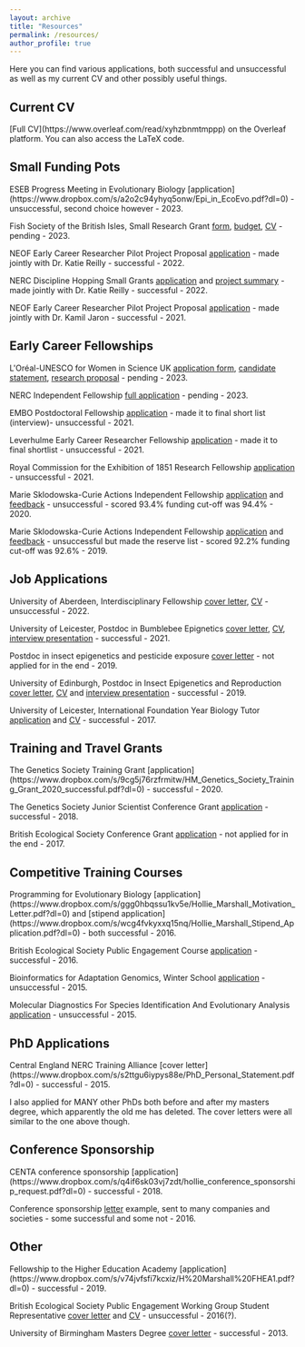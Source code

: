 ```yaml
---
layout: archive
title: "Resources"
permalink: /resources/
author_profile: true
---
```


Here you can find various applications, both successful and unsuccessful as well as my current CV and other possibly useful things.

<h2>Current CV</h2>
[Full CV](https://www.overleaf.com/read/xyhzbnmtmppp) on the Overleaf platform. You can also access the LaTeX code.

<h2>Small Funding Pots</h2>
ESEB Progress Meeting in Evolutionary Biology [application](https://www.dropbox.com/s/a2o2c94yhyq5onw/Epi_in_EcoEvo.pdf?dl=0) - unsuccessful, second choice however - 2023.

Fish Society of the British Isles, Small Research Grant [form](https://www.dropbox.com/s/l7sy7iiqkguqcw0/FSBI_form.pdf?dl=0), [budget](https://www.dropbox.com/s/ds995ok8m5qm7yk/FSBI_Research-Grant-Budget-Hollie-Marshall.pdf?dl=0), [CV](https://www.dropbox.com/s/338et46u8d59zzq/FSBI_CV-Hollie-Marshall.pdf?dl=0) - pending - 2023.

NEOF Early Career Researcher Pilot Project Proposal [application](https://www.dropbox.com/s/zo0qvdhu9m4gsbz/NEOF_2022.pdf?dl=0) - made jointly with Dr. Katie Reilly - successful - 2022.

NERC Discipline Hopping Small Grants [application](https://www.dropbox.com/s/jc78ae1pxq0rzsv/HM_Application_form.pdf?dl=0) and [project summary](https://www.dropbox.com/s/603bte4v7731cbu/HM_2page_summary.pdf?dl=0) - made jointly with Dr. Katie Reilly - successful - 2022.

NEOF Early Career Researcher Pilot Project Proposal [application](https://www.dropbox.com/s/dkcbb9ebnf2klzm/HM_NEOF_ECR_Pilot_Scheme_2021.pdf?dl=0) - made jointly with Dr. Kamil Jaron - successful - 2021.


<h2>Early Career Fellowships</h2>

L'Oréal-UNESCO for Women in Science UK [application form](https://www.dropbox.com/s/pdt8oauwyjxeni4/Loreal_form.pdf?dl=0), [candidate statement](https://www.dropbox.com/s/x74nwmnaubuqmwo/Loreal_Candidate_statement.pdf?dl=0), [research proposal](https://www.dropbox.com/s/2scxerethp5y6d9/Loreal_Research_proposal.pdf?dl=0) - pending - 2023.

NERC Independent Fellowship [full application](https://www.dropbox.com/s/14zva7k0kshzc86/jes-2726477.pdf?dl=0) - pending - 2023.

EMBO Postdoctoral Fellowship [application](https://www.dropbox.com/s/0tov0gnwgqny16r/EMBO_long_term_fellowship.pdf?dl=0) - made it to final short list (interview)- unsuccessful - 2021.

Leverhulme Early Career Researcher Fellowship [application](https://www.dropbox.com/s/czwz0dk3yh1j4py/Leverhulme_ECR_Fellowship_2021.pdf?dl=0) - made it to final shortlist - unsuccessful - 2021.

Royal Commission for the Exhibition of 1851 Research Fellowship [application](https://www.dropbox.com/s/c80ihzwfesdqefa/Royal_Commission_of_1851_Research_Fellowship_2021.pdf?dl=0) - unsuccessful - 2021.

Marie Sklodowska-Curie Actions Independent Fellowship [application](https://www.dropbox.com/s/n06vkmc7im387dx/HM_MSCA_Independent_fellowship_2020_unsuccessful.pdf?dl=0) and [feedback](https://www.dropbox.com/s/r9d162h1bfsptws/HM_MSCA_2020_feedback.pdf?dl=0) - unsuccessful - scored 93.4% funding cut-off was 94.4% - 2020.

Marie Sklodowska-Curie Actions Independent Fellowship [application](https://www.dropbox.com/s/lh6n9v0axucj6i6/Final_proposal.pdf?dl=0) and [feedback](https://www.dropbox.com/s/ypoa6xfgklqv0ih/882722_EpiSpider_ESR.pdf?dl=0) - unsuccessful but made the reserve list - scored 92.2% funding cut-off was 92.6% - 2019.


<h2>Job Applications</h2>

University of Aberdeen, Interdisciplinary Fellowship [cover letter](https://www.dropbox.com/s/a4pr2t5eo4sj5kt/Cover_letter_Hollie_Marshall.pdf?dl=0), [CV](https://www.dropbox.com/s/7owdtuwg47d7gtw/CV_Hollie_Marshall.pdf?dl=0) - unsuccessful - 2022.

University of Leicester, Postdoc in Bumblebee Epignetics [cover letter](https://www.dropbox.com/s/6fd938nx352jueu/Leicester_cover_letter.pdf?dl=0), [CV](https://www.dropbox.com/s/ohzrym5tl8a9yq9/CV_Leicester_2021.pdf?dl=0), [interview presentation](https://www.dropbox.com/s/j1fiys04o5t70n0/Leicester_job_talk.pptx?dl=0) - successful - 2021.

Postdoc in insect epigenetics and pesticide exposure [cover letter](https://www.dropbox.com/s/bply7yu3qvtuq6z/exeter_app.pdf?dl=0) - not applied for in the end - 2019.

University of Edinburgh, Postdoc in Insect Epigenetics and Reproduction [cover letter](https://www.dropbox.com/s/ktpmn0b8x3nbajj/Hollie_Marshall_Cover_Letter.pdf?dl=0), [CV](https://www.dropbox.com/s/mcru49szf509sde/Hollie_Marshall_CV.pdf?dl=0) and [interview presentation](https://www.dropbox.com/s/ggn37uytowu4q1w/Interview_Edinburgh.pdf?dl=0) - successful - 2019.

University of Leicester, International Foundation Year Biology Tutor [application](https://www.dropbox.com/s/ot13hf1ymdkhs0w/Tutor_App_form.pdf?dl=0) and [CV](https://www.dropbox.com/s/ffbp0nw8mr0zktr/Tutoring_CV.pdf?dl=0) - successful - 2017.


<h2>Training and Travel Grants</h2>
The Genetics Society Training Grant [application](https://www.dropbox.com/s/9cg5j76rzfrmitw/HM_Genetics_Society_Training_Grant_2020_successful.pdf?dl=0) - successful - 2020.

The Genetics Society Junior Scientist Conference Grant [application](https://www.dropbox.com/s/pr7k1w52bgetopl/Genetics_application_Hollie.pdf?dl=0) - successful - 2018.

British Ecological Society Conference Grant [application](https://www.dropbox.com/s/vpobeg1eoh694ut/BES%20CONFERENCE%20GRANT%20APPLICATION%20INFO.pdf?dl=0) - not applied for in the end - 2017.


<h2>Competitive Training Courses</h2>
Programming for Evolutionary Biology [application](https://www.dropbox.com/s/ggg0hbqssu1kv5e/Hollie_Marshall_Motivation_Letter.pdf?dl=0) and [stipend application](https://www.dropbox.com/s/wcg4fvkyxxq15nq/Hollie_Marshall_Stipend_Application.pdf?dl=0) - both successful - 2016.

British Ecological Society Public Engagement Course [application](https://www.dropbox.com/s/71t3he8bxs3fwnu/BES_PubEngage_Training_Application.pdf?dl=0) - successful - 2016.

Bioinformatics for Adaptation Genomics, Winter School [application](https://www.dropbox.com/s/9tt892n17upinpl/B%40G_Application_Hollie_Marshall.pdf?dl=0) - unsuccessful - 2015.

Molecular Diagnostics For Species Identification And Evolutionary Analysis [application](https://www.dropbox.com/s/yq03p7qc3l2md2f/Molec_Course_app_Hollie_Marshall.pdf?dl=0) - unsuccessful - 2015.

<h2>PhD Applications</h2>
Central England NERC Training Alliance [cover letter](https://www.dropbox.com/s/s2ttgu6iypys88e/PhD_Personal_Statement.pdf?dl=0) - successful - 2015.

I also applied for MANY other PhDs both before and after my masters degree, which apparently the old me has deleted. The cover letters were all similar to the one above though. 

<h2>Conference Sponsorship</h2>
CENTA conference sponsorship [application](https://www.dropbox.com/s/q4if6sk03vj7zdt/hollie_conference_sponsorship_request.pdf?dl=0) - successful - 2018.

Conference sponsorship [letter](https://www.dropbox.com/s/0j2i3v1r1ccudxi/royal_commison_invite.pdf?dl=0) example, sent to many companies and societies - some successful and some not - 2016.

<h2>Other</h2>
Fellowship to the Higher Education Academy [application](https://www.dropbox.com/s/v74jvfsfi7kcxiz/H%20Marshall%20FHEA1.pdf?dl=0) - successful - 2019.

British Ecological Society Public Engagement Working Group Student Representative [cover letter](https://www.dropbox.com/s/sgxb5lrxq3fwl2u/BES_Rep_Cover_Letter.pdf?dl=0) and [CV](https://www.dropbox.com/s/g6418z79giqr5wu/BES_Rep_CV.pdf?dl=0) - unsuccessful - 2016(?).

University of Birmingham Masters Degree [cover letter](https://www.dropbox.com/s/x3mn1q22hypogb7/Masters_Cover_Letter.pdf?dl=0) - successful - 2013.





